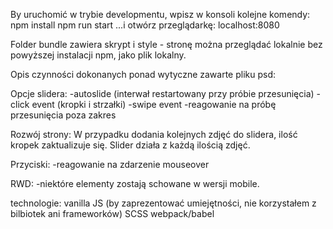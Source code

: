 By uruchomić w trybie developmentu, wpisz w konsoli kolejne komendy:
npm install
npm run start
...i otwórz przeglądarkę:
localhost:8080

Folder bundle zawiera skrypt i style - stronę można przeglądać lokalnie
bez powyższej instalacji npm, jako plik lokalny.

Opis czynności dokonanych ponad wytyczne zawarte pliku psd:

Opcje slidera:
-autoslide (interwał restartowany przy próbie przesunięcia)
-click event (kropki i strzałki)
-swipe event
-reagowanie na próbę przesunięcia poza zakres

Rozwój strony:
W przypadku dodania kolejnych zdjęć do slidera, ilość kropek zaktualizuje się.
Slider działa z każdą ilością zdjęć. 

Przyciski: 
-reagowanie na zdarzenie mouseover

RWD:
-niektóre elementy zostają schowane w wersji mobile.

technologie:
vanilla JS (by zaprezentować umiejętności, nie korzystałem z bilbiotek ani frameworków)
SCSS
webpack/babel

